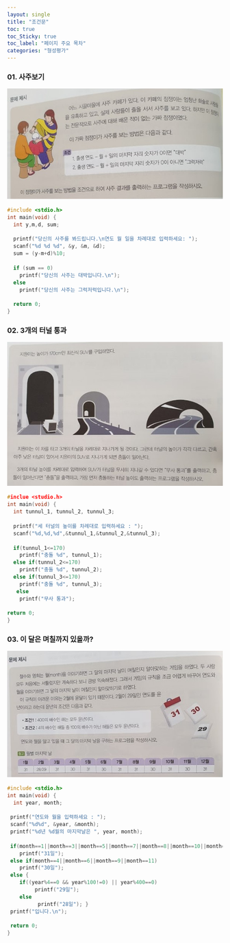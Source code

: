 ```yaml
---
layout: single
title: "조건문"
toc: true
toc_Sticky: true
toc_label: "페이지 주요 목차"
categories: "형성평가"
---
```


### 01. 사주보기
![saju](/assets/images/saju.jpg)
~~~c
#include <stdio.h>
int main(void) {
  int y,m,d, sum;

  printf("당신의 사주를 봐드립니다.\n연도 월 일을 차례대로 입력하세요: ");
  scanf("%d %d %d", &y, &m, &d);
  sum = (y-m+d)%10;

  if (sum == 0)
	printf("당신의 사주는 대박입니다.\n");
  else
	printf("당신의 사주는 그럭저럭입니다.\n");

  return 0;
}
~~~

### 02. 3개의 터널 통과
![tunnul](/assets/images/tunnul.jpg)
~~~c
#inclue <studio.h>
int main(void) {
  int tunnul_1, tunnul_2, tunnul_3;
  
  printf("세 터널의 높이를 차례대로 입력하세요 : ");
  scanf("%d,%d,%d",&tunnul_1,&tunnul_2,&tunnul_3);

  if(tunnul_1<=170)
    printf("충돌 %d", tunnul_1);
  else if(tunnul_2<=170)
    printf("충돌 %d", tunnul_2);
  else if(tunnul_3<=170)
    printf("충돌 %d", tunnul_3);
   else
    printf("무사 통과");

return 0;
}
~~~

### 03. 이 달은 며칠까지 있을까?
![callender1](/assets/images/callender.jpg)
~~~c
#include <stdio.h> 
int main(void) { 
  int year, month; 
  
 printf("연도와 월을 입력하세요 : "); 
 scanf("%d%d", &year, &month); 
 printf("%d년 %d월의 마지막날은 ", year, month); 
  
 if(month==1||month==3||month==5||month==7||month==8||month==10||month==12)
    printf("31일"); 
 else if(month==4||month==6||month==9||month==11) 
    printf("30일"); 
 else { 
    if((year%4==0 && year%100!=0) || year%400==0)
         printf("29일"); 
    else 
          printf("28일"); } 
 printf("입니다.\n"); 
 
 return 0; 
}
~~~ 

